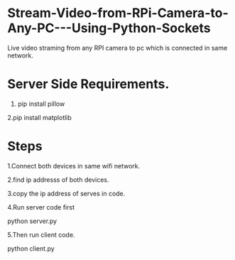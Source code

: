 # Stream-Video-from-RPi-Camera-to-Any-PC---Using-Python-Sockets
Live video straming from any RPI camera to pc which is connected in same network.

# Server Side Requirements.
1. pip install pillow


2.pip install matplotlib



# Steps

1.Connect both devices in same wifi network.


2.find ip addresss of both devices.


3.copy the ip address of serves in code.


4.Run server code first


  python server.py
  
  
5.Then run client code.


  python client.py



